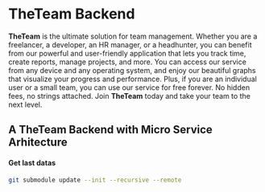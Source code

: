 # TheTeam Backend

**TheTeam** is the ultimate solution for team management. Whether you are a freelancer, a developer, an HR manager, or a headhunter, you can benefit from our powerful and user-friendly application that lets you track time, create reports, manage projects, and more. You can access our service from any device and any operating system, and enjoy our beautiful graphs that visualize your progress and performance. Plus, if you are an individual user or a small team, you can use our service for free forever. No hidden fees, no strings attached. Join **TheTeam** today and take your team to the next level.

## A TheTeam Backend with Micro Service Arhitecture

#### Get last datas
```bash
git submodule update --init --recursive --remote
```